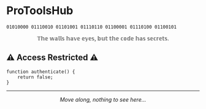 # ProToolsHub

```
01010000 01110010 01101001 01110110 01100001 01110100 01100101
```

<div align="center">
  𝕋𝕙𝕖 𝕨𝕒𝕝𝕝𝕤 𝕙𝕒𝕧𝕖 𝕖𝕪𝕖𝕤, 𝕓𝕦𝕥 𝕥𝕙𝕖 𝕔𝕠𝕕𝕖 𝕙𝕒𝕤 𝕤𝕖𝕔𝕣𝕖𝕥𝕤.
</div>

## ⚠️ Access Restricted ⚠️

```
function authenticate() {
    return false;
}
```

---

<div align="center">
  <i>Move along, nothing to see here...</i>
</div>
